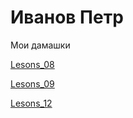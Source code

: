 # Иванов Петр
Мои дамашки

[Lesons_08](https://ivanovart2019.github.io/Lesons_08)

[Lesons_09](https://ivanovart2019.github.io/Lesons_09)

[Lesons_12](https://ivanovart2019.github.io/Lesons_12.layout.html)


